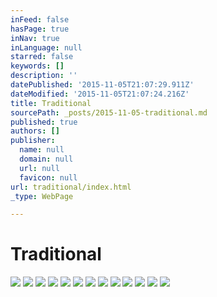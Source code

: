 ```yaml
---
inFeed: false
hasPage: true
inNav: true
inLanguage: null
starred: false
keywords: []
description: ''
datePublished: '2015-11-05T21:07:29.911Z'
dateModified: '2015-11-05T21:07:24.216Z'
title: Traditional
sourcePath: _posts/2015-11-05-traditional.md
published: true
authors: []
publisher:
  name: null
  domain: null
  url: null
  favicon: null
url: traditional/index.html
_type: WebPage

---
```

# Traditional
![](https://the-grid-user-content.s3-us-west-2.amazonaws.com/6096e23c-6f65-478c-a88e-c44b8ca64a9c.png)
![](https://the-grid-user-content.s3-us-west-2.amazonaws.com/509cfe28-c5fc-4329-9f35-8c5ed814a0fe.png)
![](https://the-grid-user-content.s3-us-west-2.amazonaws.com/4e1e17ce-01d2-4ce4-91d4-b56b654c82cf.png)
![](https://the-grid-user-content.s3-us-west-2.amazonaws.com/8e70f183-9ffd-4cf1-8892-f50e2bea51ca.png)
![](https://the-grid-user-content.s3-us-west-2.amazonaws.com/9cd6717b-3ddd-4e22-92e3-0ae7c1f064d8.png)
![](https://the-grid-user-content.s3-us-west-2.amazonaws.com/2fcf6a89-a725-4fdf-bf21-db74666d9534.png)
![](https://the-grid-user-content.s3-us-west-2.amazonaws.com/d410c7e2-5182-4b99-b25c-69a73bb28ffd.png)
![](https://the-grid-user-content.s3-us-west-2.amazonaws.com/2236613f-bacb-4387-81bd-8d49fb40d8c4.png)
![](https://the-grid-user-content.s3-us-west-2.amazonaws.com/f90fd5f7-e6e1-4919-ba2b-4c1d462e571e.png)
![](https://the-grid-user-content.s3-us-west-2.amazonaws.com/f6aa18f3-95e1-4bbf-9da1-04cf55e7ece6.png)
![](https://the-grid-user-content.s3-us-west-2.amazonaws.com/ac0a91c9-9565-4f31-aa92-8c683d7b7f65.png)
![](https://the-grid-user-content.s3-us-west-2.amazonaws.com/0db9c3d9-0c6e-4e37-8f92-7f0c8b6a23a4.png)
![](https://the-grid-user-content.s3-us-west-2.amazonaws.com/a534264e-21f1-4ff6-9ec5-eb3648ae5396.png)